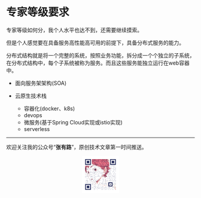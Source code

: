 # 专家等级要求

专家等级如何分，我个人水平也达不到，还需要继续摸索。

但是个人感觉要在具备服务高性能高可用的前提下，具备分布式服务的能力。

分布式结构就是将一个完整的系统，按照业务功能，拆分成一个个独立的子系统，在分布式结构中，每个子系统被称为服务。而且这些服务能独立运行在web容器中。

- 面向服务架架构(SOA)

- 云原生技术栈
    - 容器化(docker、k8s)
    - devops
    - 微服务(基于Spring Cloud实现或istio实现)
    - serverless
---

欢迎关注我的公众号“**张有路**”，原创技术文章第一时间推送。

<center>
    <img src="../public/oldPicturesFromGitee/qrcode.gif" style="width: 100px;">
</center>
